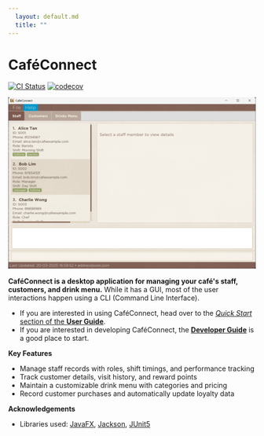 ```yaml
---
  layout: default.md
  title: ""
---
```


# CaféConnect

[![CI Status](https://github.com/AY2425S2-CS2103T-T08-3/tp/workflows/Java%20CI/badge.svg)](https://github.com/AY2425S2-CS2103T-T08-3/tp/actions)
[![codecov](https://codecov.io/gh/AY2425S2-CS2103T-T08-3/tp/branch/master/graph/badge.svg)](https://codecov.io/gh/AY2425S2-CS2103T-T08-3/tp)


![Ui](images/UG_Ui_Images/initial_staff.png)

**CaféConnect is a desktop application for managing your café's staff, customers, and drink menu.** While it has a GUI, most of the user interactions happen using a CLI (Command Line Interface).

* If you are interested in using CaféConnect, head over to the [_Quick Start_ section of the **User Guide**](../docs/UserGuide.md).
* If you are interested in developing CaféConnect, the [**Developer Guide**](../docs/DeveloperGuide.md) is a good place to start.

**Key Features**
* Manage staff records with roles, shift timings, and performance tracking
* Track customer details, visit history, and reward points
* Maintain a customizable drink menu with categories and pricing
* Record customer purchases and automatically update loyalty data

**Acknowledgements**

* Libraries used: [JavaFX](https://openjfx.io/), [Jackson](https://github.com/FasterXML/jackson), [JUnit5](https://github.com/junit-team/junit5)

